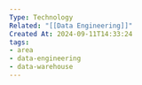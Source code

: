 ```yaml
---
Type: Technology
Related: "[[Data Engineering]]"
Created At: 2024-09-11T14:33:24
tags:
- area
- data-engineering
- data-warehouse
---
```

